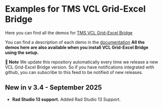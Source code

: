 ﻿# Examples for TMS VCL Grid-Excel Bridge

Here you can find all the demos for [TMS VCL Grid-Excel Bridge](https://www.tmssoftware.com/site/vclgridexcelbridge.asp)

You can find a description of each demo in the [documentation](https://doc.tmssoftware.com/grid-excel-bridge/vcl/index.html)
**All the demos here are also available when you install VCL Grid-Excel Bridge using the setup.**

**:book: Note** We update this repository automatically every time we release a new VCL Grid-Excel Bridge version. So if you have notifications integrated with github, you can subscribe to this feed to be notified of new releases.


## New in v 3.4 - September 2025


- **Rad Studio 13 support.** Added Rad Studio 13 Support.


